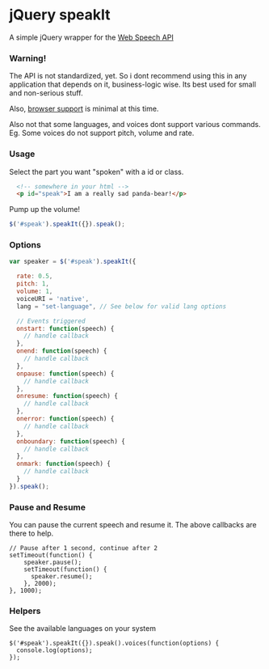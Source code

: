 # jQuery speakIt

A simple jQuery wrapper for the [Web Speech API](https://dvcs.w3.org/hg/speech-api/raw-file/tip/speechapi.html)

### Warning!

The API is not standardized, yet. So i dont recommend using this in any application that depends on it,
business-logic wise. Its best used for small and non-serious stuff.

Also, [browser support](http://caniuse.com/web-speech) is minimal at this time.

Also not that some languages, and voices dont support various commands. Eg. Some voices do not support pitch,
volume and rate.

### Usage

Select the part you want "spoken" with a id or class.

```html
  <!-- somewhere in your html -->
  <p id="speak">I am a really sad panda-bear!</p>
```
Pump up the volume!
```js
$('#speak').speakIt({}).speak();
```

### Options

```js
var speaker = $('#speak').speakIt({

  rate: 0.5,
  pitch: 1,
  volume: 1,
  voiceURI = 'native',
  lang = "set-language", // See below for valid lang options

  // Events triggered
  onstart: function(speech) {
    // handle callback
  },
  onend: function(speech) {
    // handle callback
  },
  onpause: function(speech) {
    // handle callback
  },
  onresume: function(speech) {
    // handle callback
  },
  onerror: function(speech) {
    // handle callback
  },
  onboundary: function(speech) {
    // handle callback
  },
  onmark: function(speech) {
    // handle callback
  }
}).speak();
```

### Pause and Resume

You can pause the current speech and resume it. The above callbacks
are there to help.

```
// Pause after 1 second, continue after 2
setTimeout(function() {
    speaker.pause();
    setTimeout(function() {
      speaker.resume();
    }, 2000);
}, 1000);
```

### Helpers

See the available languages on your system

```
$('#speak').speakIt({}).speak().voices(function(options) {
  console.log(options);
});
```

